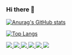 ### Hi there 👋

<!--
**mike-mendez/mike-mendez** is a ✨ _special_ ✨ repository because its `README.md` (this file) appears on your GitHub profile.

Here are some ideas to get you started:

- 🔭 I’m currently working on ...
- 🌱 I’m currently learning ...
- 👯 I’m looking to collaborate on ...
- 🤔 I’m looking for help with ...
- 💬 Ask me about ...
- 📫 How to reach me: ...
- 😄 Pronouns: ...
- ⚡ Fun fact: ...
-->

[![Anurag's GitHub stats](https://github-readme-stats.vercel.app/api?username=mike-mendez&show_icons=true&bg_color=310,355c7d,6c5b7b,c06c84&title_color=fff&text_color=fff&icon_color=fff)](https://github.com/anuraghazra/github-readme-stats)

[![Top Langs](https://github-readme-stats.vercel.app/api/top-langs/?username=mike-mendez&show_icons=true&theme=nord&layout=compact)](https://github.com/anuraghazra/github-readme-stats)

<a href="https://www.linkedin.com/in/mike-mendez/" rel="nofollow">
<img src="https://img.shields.io/badge/MikeMendez-0077B5?style=flat-square&logo=linkedin&logoColor=white"/>
</a>
 
<a href="https://www.instagram.com/mike.mendez__/" rel="nofollow">
<img src="https://img.shields.io/badge/mike.mendez__-E4405F?style=flat-square&logo=instagram&logoColor=white"/>
</a>
 
<a href="https://github.com/mike-mendez/" rel="nofollow">
<img src="https://img.shields.io/badge/GitHub-100000?style=flat-square-for-the-badge&logo=github&logoColor=white"/>
</a>
 
<a href="https://dev.to/mikemendez/" rel="nofollow">
<img src="https://img.shields.io/badge/@mikemendez-0A0A0A?style=flat-square&logo=devdotto&logoColor=white"/>
</a>

<a href="https://discord.com/users/654143796375977995" rel="nofollow">
<img src="https://img.shields.io/badge/Discord-5865F2?style=flat-square-for-the-badge&logo=discord&logoColor=white"/>
</a>

<a href="mailto:mikemendez12328@gmail.com" rel="nofollow">
<img src="https://img.shields.io/badge/Gmail-D14836?style=flat-square-for-the-badge&logo=gmail&logoColor=white"/>
</a>
